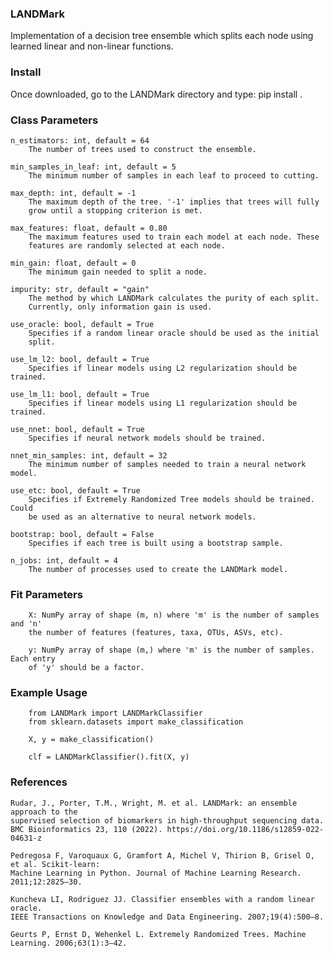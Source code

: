### LANDMark
Implementation of a decision tree ensemble which splits each node using learned linear and non-linear functions.

### Install
Once downloaded, go to the LANDMark directory and type:
    pip install .
    
### Class Parameters
    n_estimators: int, default = 64
        The number of trees used to construct the ensemble.

    min_samples_in_leaf: int, default = 5
        The minimum number of samples in each leaf to proceed to cutting.
        
    max_depth: int, default = -1
        The maximum depth of the tree. '-1' implies that trees will fully
        grow until a stopping criterion is met.
        
    max_features: float, default = 0.80
        The maximum features used to train each model at each node. These
        features are randomly selected at each node.
        
    min_gain: float, default = 0
        The minimum gain needed to split a node.
        
    impurity: str, default = "gain"
        The method by which LANDMark calculates the purity of each split.
        Currently, only information gain is used.
        
    use_oracle: bool, default = True
        Specifies if a random linear oracle should be used as the initial
        split.
        
    use_lm_l2: bool, default = True
        Specifies if linear models using L2 regularization should be trained.
        
    use_lm_l1: bool, default = True
        Specifies if linear models using L1 regularization should be trained.
        
    use_nnet: bool, default = True
        Specifies if neural network models should be trained.
        
    nnet_min_samples: int, default = 32
        The minimum number of samples needed to train a neural network model.
        
    use_etc: bool, default = True
        Specifies if Extremely Randomized Tree models should be trained. Could
        be used as an alternative to neural network models.
        
    bootstrap: bool, default = False
        Specifies if each tree is built using a bootstrap sample.
        
    n_jobs: int, default = 4
        The number of processes used to create the LANDMark model.
            
### Fit Parameters
        X: NumPy array of shape (m, n) where 'm' is the number of samples and 'n'
        the number of features (features, taxa, OTUs, ASVs, etc).

        y: NumPy array of shape (m,) where 'm' is the number of samples. Each entry
        of 'y' should be a factor.
        
### Example Usage
        from LANDMark import LANDMarkClassifier
        from sklearn.datasets import make_classification
        
        X, y = make_classification()
        
        clf = LANDMarkClassifier().fit(X, y)

### References

    Rudar, J., Porter, T.M., Wright, M. et al. LANDMark: an ensemble approach to the 
    supervised selection of biomarkers in high-throughput sequencing data. 
    BMC Bioinformatics 23, 110 (2022). https://doi.org/10.1186/s12859-022-04631-z

    Pedregosa F, Varoquaux G, Gramfort A, Michel V, Thirion B, Grisel O, et al. Scikit-learn: 
    Machine Learning in Python. Journal of Machine Learning Research. 2011;12:2825–30. 

    Kuncheva LI, Rodriguez JJ. Classifier ensembles with a random linear oracle. 
    IEEE Transactions on Knowledge and Data Engineering. 2007;19(4):500–8. 
    
    Geurts P, Ernst D, Wehenkel L. Extremely Randomized Trees. Machine Learning. 2006;63(1):3–42. 

